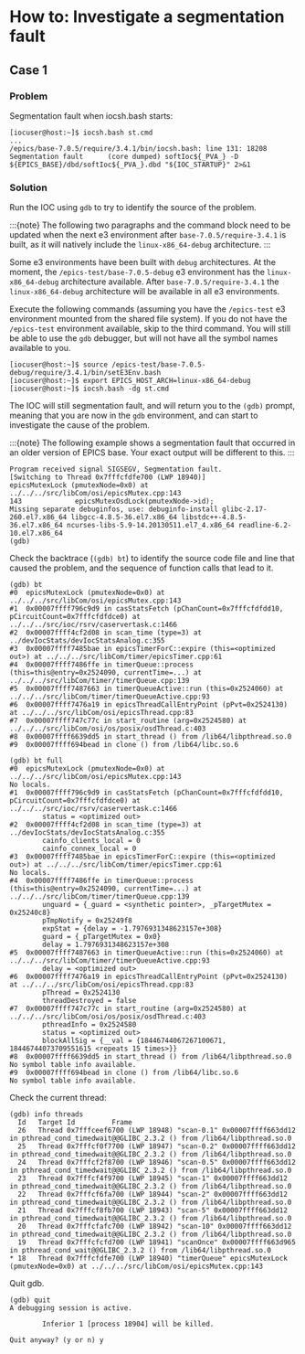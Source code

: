 # How to: Investigate a segmentation fault

## Case 1

### Problem

Segmentation fault when iocsh.bash starts:

```console
[iocuser@host:~]$ iocsh.bash st.cmd
...
/epics/base-7.0.5/require/3.4.1/bin/iocsh.bash: line 131: 18208 Segmentation fault      (core dumped) softIoc${_PVA_} -D ${EPICS_BASE}/dbd/softIoc${_PVA_}.dbd "${IOC_STARTUP}" 2>&1
```

### Solution

Run the IOC using `gdb` to try to identify the source of the problem.

:::{note}
The following two paragraphs and the command block need to be updated
when the next e3 environment after `base-7.0.5/require-3.4.1` is built, as it
will natively include the `linux-x86_64-debug` architecture.
:::

Some e3 environments have been built with `debug` architectures. At the moment,
the `/epics-test/base-7.0.5-debug` e3 environment has the `linux-x86_64-debug`
architecture available. After `base-7.0.5/require-3.4.1` the
`linux-x86_64-debug` architecture will be available in all e3 environments.

Execute the following commands (assuming you have the `/epics-test` e3
environment mounted from the shared file system). If you do not have the
`/epics-test` environment available, skip to the third command. You will still
be able to use the `gdb` debugger, but will not have all the symbol names
available to you.

```console
[iocuser@host:~]$ source /epics-test/base-7.0.5-debug/require/3.4.1/bin/setE3Env.bash
[iocuser@host:~]$ export EPICS_HOST_ARCH=linux-x86_64-debug
[iocuser@host:~]$ iocsh.bash -dg st.cmd
```

The IOC will still segmentation fault, and will return you to the `(gdb)`
prompt, meaning that you are now in the `gdb` environment, and can start to
investigate the cause of the problem.

:::{note}
The following example shows a segmentation fault that occurred in an older
version of EPICS base. Your exact output will be different to this.
:::

```console
Program received signal SIGSEGV, Segmentation fault.
[Switching to Thread 0x7fffcfdfe700 (LWP 18940)]
epicsMutexLock (pmutexNode=0x0) at ../../../src/libCom/osi/epicsMutex.cpp:143
143             epicsMutexOsdLock(pmutexNode->id);
Missing separate debuginfos, use: debuginfo-install glibc-2.17-260.el7.x86_64 libgcc-4.8.5-36.el7.x86_64 libstdc++-4.8.5-36.el7.x86_64 ncurses-libs-5.9-14.20130511.el7_4.x86_64 readline-6.2-10.el7.x86_64
(gdb)
```

Check the backtrace (`(gdb) bt`) to identify the source code file and line that
caused the problem, and the sequence of function calls that lead to it.

```console
(gdb) bt
#0  epicsMutexLock (pmutexNode=0x0) at ../../../src/libCom/osi/epicsMutex.cpp:143
#1  0x00007ffff796c9d9 in casStatsFetch (pChanCount=0x7fffcfdfdd10, pCircuitCount=0x7fffcfdfdce0) at ../../../src/ioc/rsrv/caservertask.c:1466
#2  0x00007ffff4cf2d08 in scan_time (type=3) at ../devIocStats/devIocStatsAnalog.c:355
#3  0x00007ffff7485bae in epicsTimerForC::expire (this=<optimized out>) at ../../../src/libCom/timer/epicsTimer.cpp:61
#4  0x00007ffff7486ffe in timerQueue::process (this=this@entry=0x2524090, currentTime=...) at ../../../src/libCom/timer/timerQueue.cpp:139
#5  0x00007ffff7487663 in timerQueueActive::run (this=0x2524060) at ../../../src/libCom/timer/timerQueueActive.cpp:93
#6  0x00007ffff7476a19 in epicsThreadCallEntryPoint (pPvt=0x2524130) at ../../../src/libCom/osi/epicsThread.cpp:83
#7  0x00007ffff747c77c in start_routine (arg=0x2524580) at ../../../src/libCom/osi/os/posix/osdThread.c:403
#8  0x00007ffff6639dd5 in start_thread () from /lib64/libpthread.so.0
#9  0x00007ffff694bead in clone () from /lib64/libc.so.6
```

```console
(gdb) bt full
#0  epicsMutexLock (pmutexNode=0x0) at ../../../src/libCom/osi/epicsMutex.cpp:143
No locals.
#1  0x00007ffff796c9d9 in casStatsFetch (pChanCount=0x7fffcfdfdd10, pCircuitCount=0x7fffcfdfdce0) at ../../../src/ioc/rsrv/caservertask.c:1466
        status = <optimized out>
#2  0x00007ffff4cf2d08 in scan_time (type=3) at ../devIocStats/devIocStatsAnalog.c:355
        cainfo_clients_local = 0
        cainfo_connex_local = 0
#3  0x00007ffff7485bae in epicsTimerForC::expire (this=<optimized out>) at ../../../src/libCom/timer/epicsTimer.cpp:61
No locals.
#4  0x00007ffff7486ffe in timerQueue::process (this=this@entry=0x2524090, currentTime=...) at ../../../src/libCom/timer/timerQueue.cpp:139
        unguard = {_guard = <synthetic pointer>, _pTargetMutex = 0x25240c8}
        pTmpNotify = 0x25249f8
        expStat = {delay = -1.7976931348623157e+308}
        guard = {_pTargetMutex = 0x0}
        delay = 1.7976931348623157e+308
#5  0x00007ffff7487663 in timerQueueActive::run (this=0x2524060) at ../../../src/libCom/timer/timerQueueActive.cpp:93
        delay = <optimized out>
#6  0x00007ffff7476a19 in epicsThreadCallEntryPoint (pPvt=0x2524130) at ../../../src/libCom/osi/epicsThread.cpp:83
        pThread = 0x2524130
        threadDestroyed = false
#7  0x00007ffff747c77c in start_routine (arg=0x2524580) at ../../../src/libCom/osi/os/posix/osdThread.c:403
        pthreadInfo = 0x2524580
        status = <optimized out>
        blockAllSig = {__val = {18446744067267100671, 18446744073709551615 <repeats 15 times>}}
#8  0x00007ffff6639dd5 in start_thread () from /lib64/libpthread.so.0
No symbol table info available.
#9  0x00007ffff694bead in clone () from /lib64/libc.so.6
No symbol table info available.
```

Check the current thread:

```console
(gdb) info threads
  Id   Target Id         Frame
  26   Thread 0x7fffceef6700 (LWP 18948) "scan-0.1" 0x00007ffff663dd12 in pthread_cond_timedwait@@GLIBC_2.3.2 () from /lib64/libpthread.so.0
  25   Thread 0x7fffcf0f7700 (LWP 18947) "scan-0.2" 0x00007ffff663dd12 in pthread_cond_timedwait@@GLIBC_2.3.2 () from /lib64/libpthread.so.0
  24   Thread 0x7fffcf2f8700 (LWP 18946) "scan-0.5" 0x00007ffff663dd12 in pthread_cond_timedwait@@GLIBC_2.3.2 () from /lib64/libpthread.so.0
  23   Thread 0x7fffcf4f9700 (LWP 18945) "scan-1" 0x00007ffff663dd12 in pthread_cond_timedwait@@GLIBC_2.3.2 () from /lib64/libpthread.so.0
  22   Thread 0x7fffcf6fa700 (LWP 18944) "scan-2" 0x00007ffff663dd12 in pthread_cond_timedwait@@GLIBC_2.3.2 () from /lib64/libpthread.so.0
  21   Thread 0x7fffcf8fb700 (LWP 18943) "scan-5" 0x00007ffff663dd12 in pthread_cond_timedwait@@GLIBC_2.3.2 () from /lib64/libpthread.so.0
  20   Thread 0x7fffcfafc700 (LWP 18942) "scan-10" 0x00007ffff663dd12 in pthread_cond_timedwait@@GLIBC_2.3.2 () from /lib64/libpthread.so.0
  19   Thread 0x7fffcfcfd700 (LWP 18941) "scanOnce" 0x00007ffff663d965 in pthread_cond_wait@@GLIBC_2.3.2 () from /lib64/libpthread.so.0
* 18   Thread 0x7fffcfdfe700 (LWP 18940) "timerQueue" epicsMutexLock (pmutexNode=0x0) at ../../../src/libCom/osi/epicsMutex.cpp:143
```

Quit gdb.

```console
(gdb) quit
A debugging session is active.

        Inferior 1 [process 18904] will be killed.

Quit anyway? (y or n) y
```
